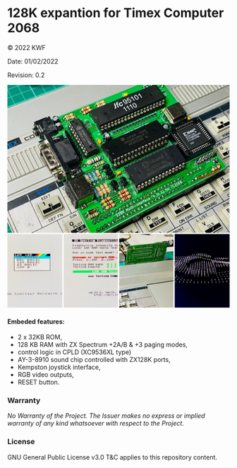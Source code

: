 # 128K expantion for Timex Computer 2068

© 2022 KWF

Date: 01/02/2022

Revision: 0.2

![128K-for-TC2068](/Docs/4_in1__128K_TC2068.jpg)

#### Embeded features:

* 2 x 32KB ROM,
* 128 KB RAM with ZX Spectrum +2A/B & +3 paging modes,
* control logic in CPLD (XC9536XL type)
* AY-3-8910 sound chip controlled with ZX128K ports,
* Kempston joystick interface,
* RGB video outputs,
* RESET button.

### Warranty

*No Warranty of the Project. The Issuer makes no express or implied warranty of any kind whatsoever with respect to the Project.*

### License

GNU General Public License v3.0 T&C applies to this repository content.
